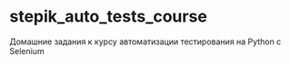 # stepik_auto_tests_course
Домашние задания к курсу автоматизации тестирования на Python с Selenium
